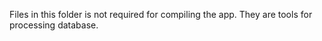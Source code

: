 Files in this folder is not required for compiling the app.  They are tools for processing database.
